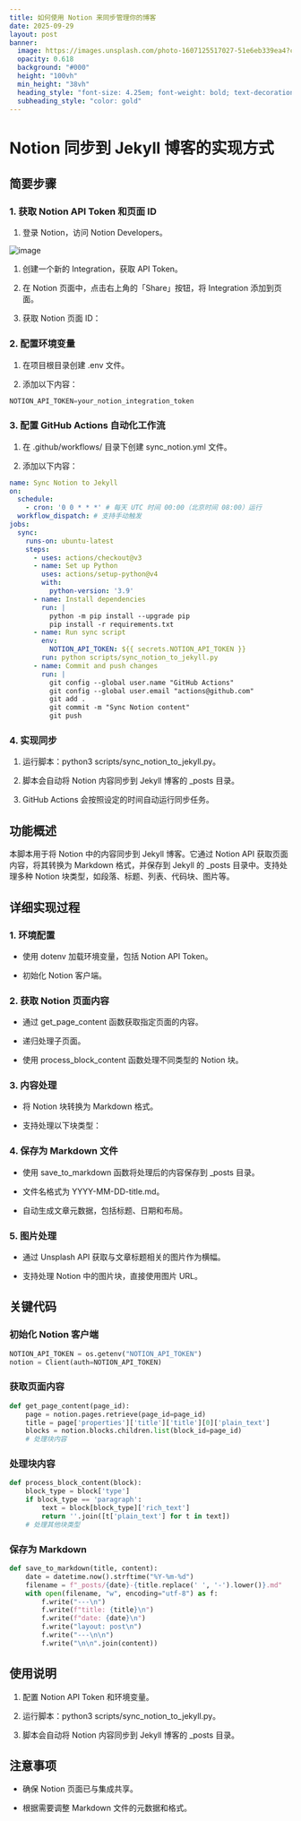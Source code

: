 ```yaml
---
title: 如何使用 Notion 来同步管理你的博客
date: 2025-09-29
layout: post
banner:
  image: https://images.unsplash.com/photo-1607125517027-51e6eb339ea4?crop=entropy&cs=tinysrgb&fit=max&fm=jpg&ixid=M3w2OTIwMzJ8MHwxfHJhbmRvbXx8fHx8fHx8fDE3NTkxMTk5NDl8&ixlib=rb-4.1.0&q=80&w=1080
  opacity: 0.618
  background: "#000"
  height: "100vh"
  min_height: "38vh"
  heading_style: "font-size: 4.25em; font-weight: bold; text-decoration: underline"
  subheading_style: "color: gold"
---
```


# Notion 同步到 Jekyll 博客的实现方式

## 简要步骤

### 1. 获取 Notion API Token 和页面 ID

1. 登录 Notion，访问 Notion Developers。

![image](https://prod-files-secure.s3.us-west-2.amazonaws.com/a7a0cc5a-89b9-4cda-8686-1fba0ca52f40/d19c1afe-dea5-4312-9333-786b0ba83054/image.png?X-Amz-Algorithm=AWS4-HMAC-SHA256&X-Amz-Content-Sha256=UNSIGNED-PAYLOAD&X-Amz-Credential=ASIAZI2LB466WJEVK7KP%2F20250929%2Fus-west-2%2Fs3%2Faws4_request&X-Amz-Date=20250929T042548Z&X-Amz-Expires=3600&X-Amz-Security-Token=IQoJb3JpZ2luX2VjEEMaCXVzLXdlc3QtMiJHMEUCIQCkjt%2B0wDQwSOc2ubkM3UE1U48ifCIuAN9%2BntVEObR1fQIgJ3jIDhGOxLXXVhqqHsci%2BSaku6CO58XBoo3tAJv1200qiAQIzP%2F%2F%2F%2F%2F%2F%2F%2F%2F%2FARAAGgw2Mzc0MjMxODM4MDUiDP8%2Bf3Hl2RVXKeU2RyrcA143jwhWaPg9lKspJ9eGpMU5mVff6crBV9R0aGbEJkcZtIUSA4DrtwnNodaOVIHWh3x93A%2BRsM%2BuXtoPAJYodmJz%2FToRjov2ZfLADJGqoB5LXnPtmUnUf%2BDo%2BG1ooBPCo78r%2Fn8ZkxqYKV9%2B8HjmCjMsn2PY0NceCWDV0MvtFu0fOeYMusIy8zfQH3cnRq2jX54jUTUcCh5fBxnIXcgIgl%2FbilYaWZVggZ3rMJA3HvbYycOglkMAW%2FitVzOpAvPS2vjUVJtS17oGARQQWun87ZVh8w25aF66WFZ2bvxQOciwT3iRyq%2BX62KDGSZz0O9bF%2B9WH1f37%2F4WUBM1g9c6QA%2FeJqR0jwlO%2FX%2FPlcght%2BWMh1UUAKCackOfsiNkk5Ya7yOcIsEyEVh3dZT4cIj%2B%2Fgsv%2Fs5CP7uzTfwtjuVi5FH0%2FLiLevfbimAZERSVS1z4R8fJSMk16Gege3vgRy2oiDZXxrG72eYyzzUkvlepwYwEPduK%2FxdGMsCkp2gTT7k2BQxYGPz%2FwYwt1X7Uf%2FmHhPuGlSObIRqvaqN2hW%2FEhL2Ouz6CdavgpM5gvmPeDegmIiXbgaeuilysJRA9quD6nnfp2x7C4l5NWwRFoZLHmQ1elJzTe3BBcbt3QsdjMPff58YGOqUBsJc2wK9osG1E4Nr7ZfKI9oRrTFYSnOupd9DqDC7w%2FP4FbaMbLHCGT5WkbV0aJlnQF1ThdvfLoGQ3SHdRCA%2BI2FD5jRy83jzhmeMortaoWG1c4Ns%2BiL21wqhc7v1tQ%2BvcslJeq%2F3Lx0Qe3gAD%2BLZXPMWA46Ze9HXZRh%2F93d9AIElCApmXrtwuLujuUfaVrDhvLDLDh1yRWs0pA%2BT71msE1yg200V2&X-Amz-Signature=8b38047abb8fc4a95ff72d0de4b8d4d97cc87dda5d85f848a81a39054207d90b&X-Amz-SignedHeaders=host&x-amz-checksum-mode=ENABLED&x-id=GetObject)

1. 创建一个新的 Integration，获取 API Token。

1. 在 Notion 页面中，点击右上角的「Share」按钮，将 Integration 添加到页面。

1. 获取 Notion 页面 ID：


### 2. 配置环境变量

1. 在项目根目录创建 .env 文件。

1. 添加以下内容：

```javascript
NOTION_API_TOKEN=your_notion_integration_token
```

### 3. 配置 GitHub Actions 自动化工作流

1. 在 .github/workflows/ 目录下创建 sync_notion.yml 文件。

1. 添加以下内容：

```yaml
name: Sync Notion to Jekyll
on:
  schedule:
    - cron: '0 0 * * *' # 每天 UTC 时间 00:00（北京时间 08:00）运行
  workflow_dispatch: # 支持手动触发
jobs:
  sync:
    runs-on: ubuntu-latest
    steps:
      - uses: actions/checkout@v3
      - name: Set up Python
        uses: actions/setup-python@v4
        with:
          python-version: '3.9'
      - name: Install dependencies
        run: |
          python -m pip install --upgrade pip
          pip install -r requirements.txt
      - name: Run sync script
        env:
          NOTION_API_TOKEN: ${{ secrets.NOTION_API_TOKEN }}
        run: python scripts/sync_notion_to_jekyll.py
      - name: Commit and push changes
        run: |
          git config --global user.name "GitHub Actions"
          git config --global user.email "actions@github.com"
          git add .
          git commit -m "Sync Notion content"
          git push
```

### 4. 实现同步

1. 运行脚本：python3 scripts/sync_notion_to_jekyll.py。

1. 脚本会自动将 Notion 内容同步到 Jekyll 博客的 _posts 目录。

1. GitHub Actions 会按照设定的时间自动运行同步任务。

## 功能概述

本脚本用于将 Notion 中的内容同步到 Jekyll 博客。它通过 Notion API 获取页面内容，将其转换为 Markdown 格式，并保存到 Jekyll 的 _posts 目录中。支持处理多种 Notion 块类型，如段落、标题、列表、代码块、图片等。

## 详细实现过程

### 1. 环境配置

- 使用 dotenv 加载环境变量，包括 Notion API Token。

- 初始化 Notion 客户端。

### 2. 获取 Notion 页面内容

- 通过 get_page_content 函数获取指定页面的内容。

- 递归处理子页面。

- 使用 process_block_content 函数处理不同类型的 Notion 块。

### 3. 内容处理

- 将 Notion 块转换为 Markdown 格式。

- 支持处理以下块类型：


### 4. 保存为 Markdown 文件

- 使用 save_to_markdown 函数将处理后的内容保存到 _posts 目录。

- 文件名格式为 YYYY-MM-DD-title.md。

- 自动生成文章元数据，包括标题、日期和布局。

### 5. 图片处理

- 通过 Unsplash API 获取与文章标题相关的图片作为横幅。

- 支持处理 Notion 中的图片块，直接使用图片 URL。

## 关键代码

### 初始化 Notion 客户端

```python
NOTION_API_TOKEN = os.getenv("NOTION_API_TOKEN")
notion = Client(auth=NOTION_API_TOKEN)
```

### 获取页面内容

```python
def get_page_content(page_id):
    page = notion.pages.retrieve(page_id=page_id)
    title = page['properties']['title']['title'][0]['plain_text']
    blocks = notion.blocks.children.list(block_id=page_id)
    # 处理块内容
```

### 处理块内容

```python
def process_block_content(block):
    block_type = block['type']
    if block_type == 'paragraph':
        text = block[block_type]['rich_text']
        return ''.join([t['plain_text'] for t in text])
    # 处理其他块类型
```

### 保存为 Markdown

```python
def save_to_markdown(title, content):
    date = datetime.now().strftime("%Y-%m-%d")
    filename = f"_posts/{date}-{title.replace(' ', '-').lower()}.md"
    with open(filename, "w", encoding="utf-8") as f:
        f.write("---\n")
        f.write(f"title: {title}\n")
        f.write(f"date: {date}\n")
        f.write("layout: post\n")
        f.write("---\n\n")
        f.write("\n\n".join(content))
```

## 使用说明

1. 配置 Notion API Token 和环境变量。

1. 运行脚本：python3 scripts/sync_notion_to_jekyll.py。

1. 脚本会自动将 Notion 内容同步到 Jekyll 博客的 _posts 目录。

## 注意事项

- 确保 Notion 页面已与集成共享。

- 根据需要调整 Markdown 文件的元数据和格式。